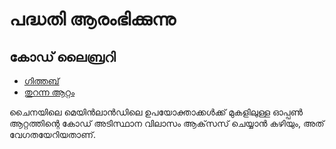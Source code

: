 # പദ്ധതി ആരംഭിക്കുന്നു

## കോഡ് ലൈബ്രറി

* [ഗിത്തബ്](https://github.com/3TiSite)
* [തുറന്ന ആറ്റം](https://atomgit.com/orgs/3ti)

ചൈനയിലെ മെയിൻലാൻഡിലെ ഉപയോക്താക്കൾക്ക് മുകളിലുള്ള ഓപ്പൺ ആറ്റത്തിന്റെ കോഡ് അടിസ്ഥാന വിലാസം ആക്‌സസ് ചെയ്യാൻ കഴിയും, അത് വേഗതയേറിയതാണ്.
